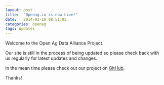 ```yaml
---
layout: post
title:  "Openag.io is now Live!"
date:   2014-03-10 08:51:05
categories: openag
tags: updates
---
```


Welcome to the Open Ag Data Alliance Project.

Our site is still in the process of being updated so please check back with us regularly for latest updates and changes.

In the mean time please check out our project on <a href="https://github.com/aultac/oada-api-spec" target="_blank">GitHub</a>.

Thanks!
